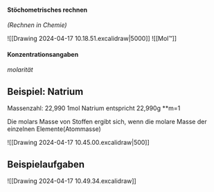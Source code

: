 #### Stöchometrisches rechnen 
*(Rechnen in Chemie)*

![[Drawing 2024-04-17 10.18.51.excalidraw|5000]]
![[Mol™]]

#### Konzentrationsangaben 
*molarität*




## Beispiel: Natrium
Massenzahl: 22,990
1mol Natrium entspricht 22,990g 
**m=1

Die molars Masse von Stoffen ergibt sich, wenn die molare Masse der einzelnen Elemente(Atommasse)

![[Drawing 2024-04-17 10.45.00.excalidraw|500]]

## Beispielaufgaben
![[Drawing 2024-04-17 10.49.34.excalidraw]]